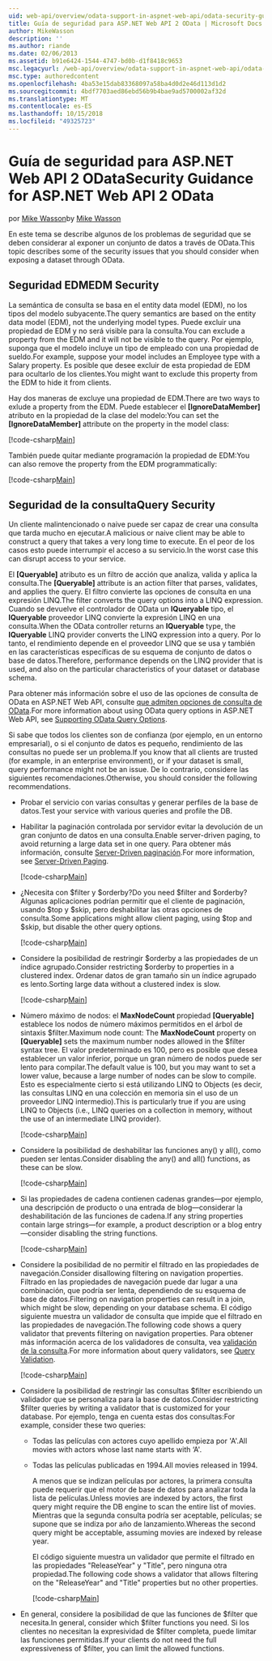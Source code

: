 ```yaml
---
uid: web-api/overview/odata-support-in-aspnet-web-api/odata-security-guidance
title: Guía de seguridad para ASP.NET Web API 2 OData | Microsoft Docs
author: MikeWasson
description: ''
ms.author: riande
ms.date: 02/06/2013
ms.assetid: b91e6424-1544-4747-bd0b-d1f8418c9653
msc.legacyurl: /web-api/overview/odata-support-in-aspnet-web-api/odata-security-guidance
msc.type: authoredcontent
ms.openlocfilehash: 4ba53e15dab83368097a58ba4d0d2e46d113d1d2
ms.sourcegitcommit: 4bdf7703aed86ebd56b9b4bae9ad5700002af32d
ms.translationtype: MT
ms.contentlocale: es-ES
ms.lasthandoff: 10/15/2018
ms.locfileid: "49325723"
---
```

<a name="security-guidance-for-aspnet-web-api-2-odata"></a><span data-ttu-id="ec3dc-102">Guía de seguridad para ASP.NET Web API 2 OData</span><span class="sxs-lookup"><span data-stu-id="ec3dc-102">Security Guidance for ASP.NET Web API 2 OData</span></span>
====================
<span data-ttu-id="ec3dc-103">por [Mike Wasson](https://github.com/MikeWasson)</span><span class="sxs-lookup"><span data-stu-id="ec3dc-103">by [Mike Wasson](https://github.com/MikeWasson)</span></span>

<span data-ttu-id="ec3dc-104">En este tema se describe algunos de los problemas de seguridad que se deben considerar al exponer un conjunto de datos a través de OData.</span><span class="sxs-lookup"><span data-stu-id="ec3dc-104">This topic describes some of the security issues that you should consider when exposing a dataset through OData.</span></span>

## <a name="edm-security"></a><span data-ttu-id="ec3dc-105">Seguridad EDM</span><span class="sxs-lookup"><span data-stu-id="ec3dc-105">EDM Security</span></span>

<span data-ttu-id="ec3dc-106">La semántica de consulta se basa en el entity data model (EDM), no los tipos del modelo subyacente.</span><span class="sxs-lookup"><span data-stu-id="ec3dc-106">The query semantics are based on the entity data model (EDM), not the underlying model types.</span></span> <span data-ttu-id="ec3dc-107">Puede excluir una propiedad de EDM y no será visible para la consulta.</span><span class="sxs-lookup"><span data-stu-id="ec3dc-107">You can exclude a property from the EDM and it will not be visible to the query.</span></span> <span data-ttu-id="ec3dc-108">Por ejemplo, suponga que el modelo incluye un tipo de empleado con una propiedad de sueldo.</span><span class="sxs-lookup"><span data-stu-id="ec3dc-108">For example, suppose your model includes an Employee type with a Salary property.</span></span> <span data-ttu-id="ec3dc-109">Es posible que desee excluir de esta propiedad de EDM para ocultarlo de los clientes.</span><span class="sxs-lookup"><span data-stu-id="ec3dc-109">You might want to exclude this property from the EDM to hide it from clients.</span></span>

<span data-ttu-id="ec3dc-110">Hay dos maneras de excluye una propiedad de EDM.</span><span class="sxs-lookup"><span data-stu-id="ec3dc-110">There are two ways to exlude a property from the EDM.</span></span> <span data-ttu-id="ec3dc-111">Puede establecer el **[IgnoreDataMember]** atributo en la propiedad de la clase del modelo:</span><span class="sxs-lookup"><span data-stu-id="ec3dc-111">You can set the **[IgnoreDataMember]** attribute on the property in the model class:</span></span>

[!code-csharp[Main](odata-security-guidance/samples/sample1.cs)]

<span data-ttu-id="ec3dc-112">También puede quitar mediante programación la propiedad de EDM:</span><span class="sxs-lookup"><span data-stu-id="ec3dc-112">You can also remove the property from the EDM programmatically:</span></span>

[!code-csharp[Main](odata-security-guidance/samples/sample2.cs)]

## <a name="query-security"></a><span data-ttu-id="ec3dc-113">Seguridad de la consulta</span><span class="sxs-lookup"><span data-stu-id="ec3dc-113">Query Security</span></span>

<span data-ttu-id="ec3dc-114">Un cliente malintencionado o naive puede ser capaz de crear una consulta que tarda mucho en ejecutar.</span><span class="sxs-lookup"><span data-stu-id="ec3dc-114">A malicious or naive client may be able to construct a query that takes a very long time to execute.</span></span> <span data-ttu-id="ec3dc-115">En el peor de los casos esto puede interrumpir el acceso a su servicio.</span><span class="sxs-lookup"><span data-stu-id="ec3dc-115">In the worst case this can disrupt access to your service.</span></span>

<span data-ttu-id="ec3dc-116">El **[Queryable]** atributo es un filtro de acción que analiza, valida y aplica la consulta.</span><span class="sxs-lookup"><span data-stu-id="ec3dc-116">The **[Queryable]** attribute is an action filter that parses, validates, and applies the query.</span></span> <span data-ttu-id="ec3dc-117">El filtro convierte las opciones de consulta en una expresión LINQ.</span><span class="sxs-lookup"><span data-stu-id="ec3dc-117">The filter converts the query options into a LINQ expression.</span></span> <span data-ttu-id="ec3dc-118">Cuando se devuelve el controlador de OData un **IQueryable** tipo, el **IQueryable** proveedor LINQ convierte la expresión LINQ en una consulta.</span><span class="sxs-lookup"><span data-stu-id="ec3dc-118">When the OData controller returns an **IQueryable** type, the **IQueryable** LINQ provider converts the LINQ expression into a query.</span></span> <span data-ttu-id="ec3dc-119">Por lo tanto, el rendimiento depende en el proveedor LINQ que se usa y también en las características específicas de su esquema de conjunto de datos o base de datos.</span><span class="sxs-lookup"><span data-stu-id="ec3dc-119">Therefore, performance depends on the LINQ provider that is used, and also on the particular characteristics of your dataset or database schema.</span></span>

<span data-ttu-id="ec3dc-120">Para obtener más información sobre el uso de las opciones de consulta de OData en ASP.NET Web API, consulte [que admiten opciones de consulta de OData](supporting-odata-query-options.md).</span><span class="sxs-lookup"><span data-stu-id="ec3dc-120">For more information about using OData query options in ASP.NET Web API, see [Supporting OData Query Options](supporting-odata-query-options.md).</span></span>

<span data-ttu-id="ec3dc-121">Si sabe que todos los clientes son de confianza (por ejemplo, en un entorno empresarial), o si el conjunto de datos es pequeño, rendimiento de las consultas no puede ser un problema.</span><span class="sxs-lookup"><span data-stu-id="ec3dc-121">If you know that all clients are trusted (for example, in an enterprise environment), or if your dataset is small, query performance might not be an issue.</span></span> <span data-ttu-id="ec3dc-122">De lo contrario, considere las siguientes recomendaciones.</span><span class="sxs-lookup"><span data-stu-id="ec3dc-122">Otherwise, you should consider the following recommendations.</span></span>

- <span data-ttu-id="ec3dc-123">Probar el servicio con varias consultas y generar perfiles de la base de datos.</span><span class="sxs-lookup"><span data-stu-id="ec3dc-123">Test your service with various queries and profile the DB.</span></span>
- <span data-ttu-id="ec3dc-124">Habilitar la paginación controlada por servidor evitar la devolución de un gran conjunto de datos en una consulta.</span><span class="sxs-lookup"><span data-stu-id="ec3dc-124">Enable server-driven paging, to avoid returning a large data set in one query.</span></span> <span data-ttu-id="ec3dc-125">Para obtener más información, consulte [Server-Driven paginación](supporting-odata-query-options.md#server-paging).</span><span class="sxs-lookup"><span data-stu-id="ec3dc-125">For more information, see [Server-Driven Paging](supporting-odata-query-options.md#server-paging).</span></span> 

    [!code-csharp[Main](odata-security-guidance/samples/sample3.cs)]
- <span data-ttu-id="ec3dc-126">¿Necesita con $filter y $orderby?</span><span class="sxs-lookup"><span data-stu-id="ec3dc-126">Do you need $filter and $orderby?</span></span> <span data-ttu-id="ec3dc-127">Algunas aplicaciones podrían permitir que el cliente de paginación, usando $top y $skip, pero deshabilitar las otras opciones de consulta.</span><span class="sxs-lookup"><span data-stu-id="ec3dc-127">Some applications might allow client paging, using $top and $skip, but disable the other query options.</span></span> 

    [!code-csharp[Main](odata-security-guidance/samples/sample4.cs)]
- <span data-ttu-id="ec3dc-128">Considere la posibilidad de restringir $orderby a las propiedades de un índice agrupado.</span><span class="sxs-lookup"><span data-stu-id="ec3dc-128">Consider restricting $orderby to properties in a clustered index.</span></span> <span data-ttu-id="ec3dc-129">Ordenar datos de gran tamaño sin un índice agrupado es lento.</span><span class="sxs-lookup"><span data-stu-id="ec3dc-129">Sorting large data without a clustered index is slow.</span></span> 

    [!code-csharp[Main](odata-security-guidance/samples/sample5.cs)]
- <span data-ttu-id="ec3dc-130">Número máximo de nodos: el **MaxNodeCount** propiedad **[Queryable]** establece los nodos de número máximos permitidos en el árbol de sintaxis $filter.</span><span class="sxs-lookup"><span data-stu-id="ec3dc-130">Maximum node count: The **MaxNodeCount** property on **[Queryable]** sets the maximum number nodes allowed in the $filter syntax tree.</span></span> <span data-ttu-id="ec3dc-131">El valor predeterminado es 100, pero es posible que desea establecer un valor inferior, porque un gran número de nodos puede ser lento para compilar.</span><span class="sxs-lookup"><span data-stu-id="ec3dc-131">The default value is 100, but you may want to set a lower value, because a large number of nodes can be slow to compile.</span></span> <span data-ttu-id="ec3dc-132">Esto es especialmente cierto si está utilizando LINQ to Objects (es decir, las consultas LINQ en una colección en memoria sin el uso de un proveedor LINQ intermedio).</span><span class="sxs-lookup"><span data-stu-id="ec3dc-132">This is particularly true if you are using LINQ to Objects (i.e., LINQ queries on a collection in memory, without the use of an intermediate LINQ provider).</span></span> 

    [!code-csharp[Main](odata-security-guidance/samples/sample6.cs)]
- <span data-ttu-id="ec3dc-133">Considere la posibilidad de deshabilitar las funciones any() y all(), como pueden ser lentas.</span><span class="sxs-lookup"><span data-stu-id="ec3dc-133">Consider disabling the any() and all() functions, as these can be slow.</span></span> 

    [!code-csharp[Main](odata-security-guidance/samples/sample7.cs)]
- <span data-ttu-id="ec3dc-134">Si las propiedades de cadena contienen cadenas grandes&#8212;por ejemplo, una descripción de producto o una entrada de blog&#8212;considerar la deshabilitación de las funciones de cadena.</span><span class="sxs-lookup"><span data-stu-id="ec3dc-134">If any string properties contain large strings&#8212;for example, a product description or a blog entry&#8212;consider disabling the string functions.</span></span> 

    [!code-csharp[Main](odata-security-guidance/samples/sample8.cs)]
- <span data-ttu-id="ec3dc-135">Considere la posibilidad de no permitir el filtrado en las propiedades de navegación.</span><span class="sxs-lookup"><span data-stu-id="ec3dc-135">Consider disallowing filtering on navigation properties.</span></span> <span data-ttu-id="ec3dc-136">Filtrado en las propiedades de navegación puede dar lugar a una combinación, que podría ser lenta, dependiendo de su esquema de base de datos.</span><span class="sxs-lookup"><span data-stu-id="ec3dc-136">Filtering on navigation properties can result in a join, which might be slow, depending on your database schema.</span></span> <span data-ttu-id="ec3dc-137">El código siguiente muestra un validador de consulta que impide que el filtrado en las propiedades de navegación.</span><span class="sxs-lookup"><span data-stu-id="ec3dc-137">The following code shows a query validator that prevents filtering on navigation properties.</span></span> <span data-ttu-id="ec3dc-138">Para obtener más información acerca de los validadores de consulta, vea [validación de la consulta](supporting-odata-query-options.md#query-validation).</span><span class="sxs-lookup"><span data-stu-id="ec3dc-138">For more information about query validators, see [Query Validation](supporting-odata-query-options.md#query-validation).</span></span> 

    [!code-csharp[Main](odata-security-guidance/samples/sample9.cs)]
- <span data-ttu-id="ec3dc-139">Considere la posibilidad de restringir las consultas $filter escribiendo un validador que se personaliza para la base de datos.</span><span class="sxs-lookup"><span data-stu-id="ec3dc-139">Consider restricting $filter queries by writing a validator that is customized for your database.</span></span> <span data-ttu-id="ec3dc-140">Por ejemplo, tenga en cuenta estas dos consultas:</span><span class="sxs-lookup"><span data-stu-id="ec3dc-140">For example, consider these two queries:</span></span> 

  - <span data-ttu-id="ec3dc-141">Todas las películas con actores cuyo apellido empieza por 'A'.</span><span class="sxs-lookup"><span data-stu-id="ec3dc-141">All movies with actors whose last name starts with ‘A'.</span></span>
  - <span data-ttu-id="ec3dc-142">Todas las películas publicadas en 1994.</span><span class="sxs-lookup"><span data-stu-id="ec3dc-142">All movies released in 1994.</span></span>

    <span data-ttu-id="ec3dc-143">A menos que se indizan películas por actores, la primera consulta puede requerir que el motor de base de datos para analizar toda la lista de películas.</span><span class="sxs-lookup"><span data-stu-id="ec3dc-143">Unless movies are indexed by actors, the first query might require the DB engine to scan the entire list of movies.</span></span> <span data-ttu-id="ec3dc-144">Mientras que la segunda consulta podría ser aceptable, películas; se supone que se indiza por año de lanzamiento.</span><span class="sxs-lookup"><span data-stu-id="ec3dc-144">Whereas the second query might be acceptable, assuming movies are indexed by release year.</span></span>

    <span data-ttu-id="ec3dc-145">El código siguiente muestra un validador que permite el filtrado en las propiedades "ReleaseYear" y "Title", pero ninguna otra propiedad.</span><span class="sxs-lookup"><span data-stu-id="ec3dc-145">The following code shows a validator that allows filtering on the "ReleaseYear" and "Title" properties but no other properties.</span></span>

    [!code-csharp[Main](odata-security-guidance/samples/sample10.cs)]
- <span data-ttu-id="ec3dc-146">En general, considere la posibilidad de que las funciones de $filter que necesita.</span><span class="sxs-lookup"><span data-stu-id="ec3dc-146">In general, consider which $filter functions you need.</span></span> <span data-ttu-id="ec3dc-147">Si los clientes no necesitan la expresividad de $filter completa, puede limitar las funciones permitidas.</span><span class="sxs-lookup"><span data-stu-id="ec3dc-147">If your clients do not need the full expressiveness of $filter, you can limit the allowed functions.</span></span>
